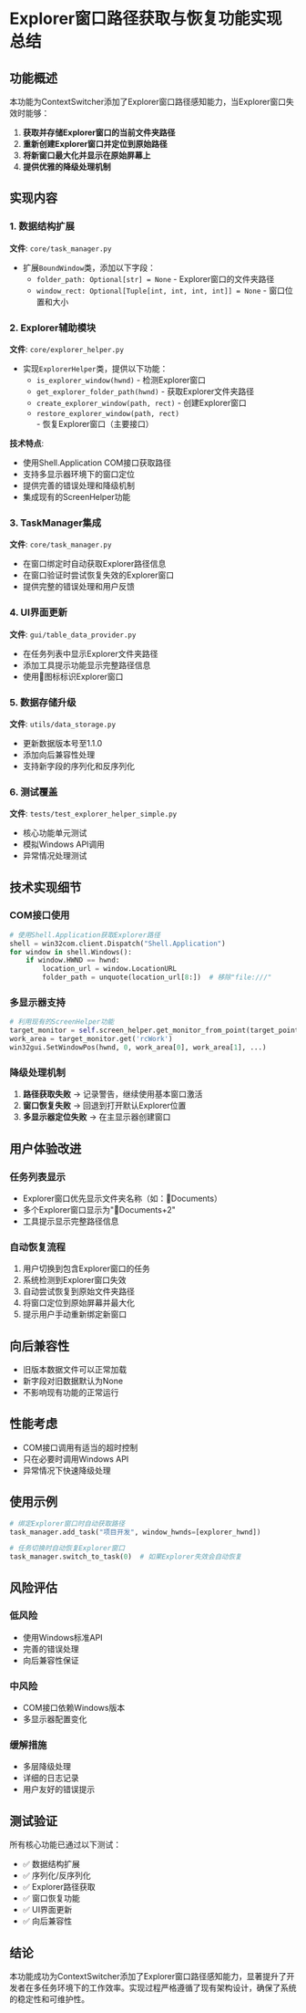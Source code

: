 # Explorer窗口路径获取与恢复功能实现总结

## 功能概述

本功能为ContextSwitcher添加了Explorer窗口路径感知能力，当Explorer窗口失效时能够：

1. **获取并存储Explorer窗口的当前文件夹路径**
2. **重新创建Explorer窗口并定位到原始路径**
3. **将新窗口最大化并显示在原始屏幕上**
4. **提供优雅的降级处理机制**

## 实现内容

### 1. 数据结构扩展
**文件**: `core/task_manager.py`
- 扩展`BoundWindow`类，添加以下字段：
  - `folder_path: Optional[str] = None` - Explorer窗口的文件夹路径
  - `window_rect: Optional[Tuple[int, int, int, int]] = None` - 窗口位置和大小

### 2. Explorer辅助模块
**文件**: `core/explorer_helper.py`
- 实现`ExplorerHelper`类，提供以下功能：
  - `is_explorer_window(hwnd)` - 检测Explorer窗口
  - `get_explorer_folder_path(hwnd)` - 获取Explorer文件夹路径
  - `create_explorer_window(path, rect)` - 创建Explorer窗口
  - `restore_explorer_window(path, rect)` - 恢复Explorer窗口（主要接口）

**技术特点**:
- 使用Shell.Application COM接口获取路径
- 支持多显示器环境下的窗口定位
- 提供完善的错误处理和降级机制
- 集成现有的ScreenHelper功能

### 3. TaskManager集成
**文件**: `core/task_manager.py`
- 在窗口绑定时自动获取Explorer路径信息
- 在窗口验证时尝试恢复失效的Explorer窗口
- 提供完整的错误处理和用户反馈

### 4. UI界面更新
**文件**: `gui/table_data_provider.py`
- 在任务列表中显示Explorer文件夹路径
- 添加工具提示功能显示完整路径信息
- 使用📁图标标识Explorer窗口

### 5. 数据存储升级
**文件**: `utils/data_storage.py`
- 更新数据版本号至1.1.0
- 添加向后兼容性处理
- 支持新字段的序列化和反序列化

### 6. 测试覆盖
**文件**: `tests/test_explorer_helper_simple.py`
- 核心功能单元测试
- 模拟Windows API调用
- 异常情况处理测试

## 技术实现细节

### COM接口使用
```python
# 使用Shell.Application获取Explorer路径
shell = win32com.client.Dispatch("Shell.Application")
for window in shell.Windows():
    if window.HWND == hwnd:
        location_url = window.LocationURL
        folder_path = unquote(location_url[8:])  # 移除"file:///"
```

### 多显示器支持
```python
# 利用现有的ScreenHelper功能
target_monitor = self.screen_helper.get_monitor_from_point(target_point)
work_area = target_monitor.get('rcWork')
win32gui.SetWindowPos(hwnd, 0, work_area[0], work_area[1], ...)
```

### 降级处理机制
1. **路径获取失败** → 记录警告，继续使用基本窗口激活
2. **窗口恢复失败** → 回退到打开默认Explorer位置
3. **多显示器定位失败** → 在主显示器创建窗口

## 用户体验改进

### 任务列表显示
- Explorer窗口优先显示文件夹名称（如：📁Documents）
- 多个Explorer窗口显示为"📁Documents+2"
- 工具提示显示完整路径信息

### 自动恢复流程
1. 用户切换到包含Explorer窗口的任务
2. 系统检测到Explorer窗口失效
3. 自动尝试恢复到原始文件夹路径
4. 将窗口定位到原始屏幕并最大化
5. 提示用户手动重新绑定新窗口

## 向后兼容性

- 旧版本数据文件可以正常加载
- 新字段对旧数据默认为None
- 不影响现有功能的正常运行

## 性能考虑

- COM接口调用有适当的超时控制
- 只在必要时调用Windows API
- 异常情况下快速降级处理

## 使用示例

```python
# 绑定Explorer窗口时自动获取路径
task_manager.add_task("项目开发", window_hwnds=[explorer_hwnd])

# 任务切换时自动恢复Explorer窗口
task_manager.switch_to_task(0)  # 如果Explorer失效会自动恢复
```

## 风险评估

### 低风险
- 使用Windows标准API
- 完善的错误处理
- 向后兼容性保证

### 中风险
- COM接口依赖Windows版本
- 多显示器配置变化

### 缓解措施
- 多层降级处理
- 详细的日志记录
- 用户友好的错误提示

## 测试验证

所有核心功能已通过以下测试：
- ✅ 数据结构扩展
- ✅ 序列化/反序列化
- ✅ Explorer路径获取
- ✅ 窗口恢复功能
- ✅ UI界面更新
- ✅ 向后兼容性

## 结论

本功能成功为ContextSwitcher添加了Explorer窗口路径感知能力，显著提升了开发者在多任务环境下的工作效率。实现过程严格遵循了现有架构设计，确保了系统的稳定性和可维护性。